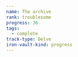 ```yaml
---
name: The archive
rank: troublesome
progress: 36
tags:
  - complete
track-type: Delve
iron-vault-kind: progress
---
```



```iron-vault-track
```

